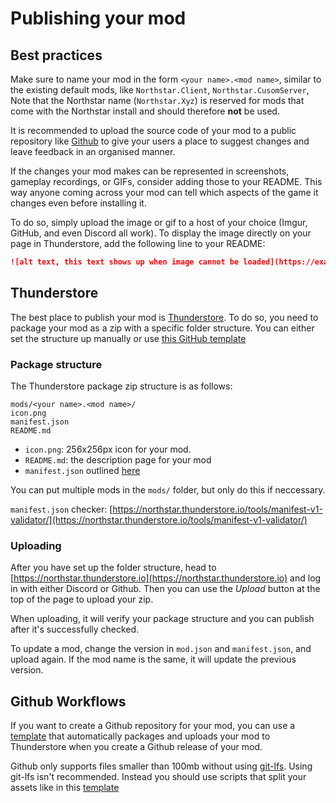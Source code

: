 # Publishing your mod

## Best practices

Make sure to name your mod in the form `<your name>.<mod name>`, similar to the existing default mods, 
like `Northstar.Client`, `Northstar.CusomServer`,
Note that the Northstar name (`Northstar.Xyz`) is reserved for mods that come with the Northstar install 
and should therefore **not** be used.

It is recommended to upload the source code of your mod to a public repository like [Github](https://github.com/) to give your users a place to suggest changes and leave feedback in an organised manner.

If the changes your mod makes can be represented in screenshots, gameplay recordings, or GIFs, consider adding those to your README. This way anyone coming across your mod can tell which aspects of the game it changes even before installing it.

To do so, simply upload the image or gif to a host of your choice (Imgur, GitHub, and even Discord all work). To display the image directly on your page in Thunderstore, add the following line to your README:

``` markdown
![alt text, this text shows up when image cannot be loaded](https://example.com/image/to/link/to.gif)
```


## Thunderstore

The best place to publish your mod is [Thunderstore](https://northstar.thunderstore.io/). To do so, you need to package your mod as a zip with a specific folder structure. You can either set the structure up manually or use [this GitHub template](https://github.com/laundmo/northstar-mod-template)

### Package structure

The Thunderstore package zip structure is as follows:

``` 
mods/<your name>.<mod name>/
icon.png
manifest.json
README.md
```


-   `icon.png`: 256x256px icon for your mod.
-   `README.md`: the description page for your mod
-   `manifest.json` outlined [here](https://northstar.thunderstore.io/package/create/docs/)

You can put multiple mods in the `mods/` folder, but only do this if neccessary.

`manifest.json` checker:
[https://northstar.thunderstore.io/tools/manifest-v1-validator/](https://northstar.thunderstore.io/tools/manifest-v1-validator/)

### Uploading

After you have set up the folder structure, head to [https://northstar.thunderstore.io](https://northstar.thunderstore.io) and log in with either Discord or Github. Then you can use the _Upload_ button at the top of the page to upload your zip.

When uploading, it will verify your package structure and you can publish after it's successfully checked.

To update a mod, change the version in `mod.json` and `manifest.json`, and upload again. If the mod name is the same, it will update the previous version.

## Github Workflows

If you want to create a Github repository for your mod, you can use a [template](https://github.com/GreenTF/NSModTemplate) that automatically packages and uploads your mod to Thunderstore when you create a Github release of your mod.

Github only supports files smaller than 100mb without using [git-lfs](https://git-lfs.github.com/). Using git-lfs isn't recommended. Instead you should use scripts that split your assets like in this [template](https://github.com/uniboi/NSModTemplate)
